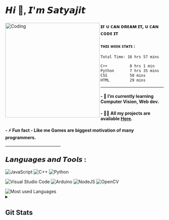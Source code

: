 <h1 align="left">𝙃𝙞 👋, 𝙄'𝙢 𝙎𝙖𝙩𝙮𝙖𝙟𝙞𝙩</h1>
<!-- <h2 align="center">A student of CS, continuously evolving with each Line of code</h2> 

<!------------------------------------------------------------------------------------------->

<div>
<!-- Image on the left -->
<img width="300" align="left" align="" alt="Coding" src="https://github.com/PuL5TaR/music_visualizer32/assets/77431114/81ee1b50-8712-4d73-aa0c-63beccc6bd55">

<!------------------------------------------------------------------------------------------->
### ɪꜰ ᴜ ᴄᴀɴ ᴅʀᴇᴀᴍ ɪᴛ, ᴜ ᴄᴀɴ ᴄᴏᴅᴇ ɪᴛ

<!-- Coding time stats on the right -->
#### ᴛʜɪꜱ ᴡᴇᴇᴋ ꜱᴛᴀᴛꜱ : 
<!--START_SECTION:waka-->

```txt
Total Time: 16 hrs 57 mins

C++          8 hrs 1 min     ████████████░░░░░░░░░░░░░   47.15 %
Python       7 hrs 35 mins   ███████████░░░░░░░░░░░░░░   44.68 %
CSS          50 mins         █░░░░░░░░░░░░░░░░░░░░░░░░   04.95 %
HTML         29 mins         █░░░░░░░░░░░░░░░░░░░░░░░░   02.91 %
```

<!--END_SECTION:waka-->  

</div><hr>
    
#### - 🌱 I’m currently learning **Computer Vision, Web dev**.
  
#### - 👨‍💻 All my projects are available [Here](https://github.com/Synchrotek?tab=repositories).
<!-- #### - 📫 Reach me at **- myemail@email.com** -->
#### - ⚡ Fun fact **- Like me Games are biggest motivation of many programmers**.

<!------------------------------------------------------------------------------------------->
<hr width="35%" size="1px">

## 𝙇𝙖𝙣𝙜𝙪𝙖𝙜𝙚𝙨 𝙖𝙣𝙙 𝙏𝙤𝙤𝙡𝙨 : 
    
![JavaScript](https://img.shields.io/badge/javascript-%23323330.svg?style=for-the-badge&logo=javascript&logoColor=%23F7DF1E)
![C++](https://img.shields.io/badge/c++-%2300599C.svg?style=for-the-badge&logo=c%2B%2B&logoColor=white)
![Python](https://img.shields.io/badge/python-3670A0?style=for-the-badge&logo=python&logoColor=ffdd54)

![Visual Studio Code](https://img.shields.io/badge/Visual%20Studio%20Code-0078d7.svg?style=for-the-badge&logo=visual-studio-code&logoColor=white)
![Arduino](https://img.shields.io/badge/-Arduino-00979D?style=for-the-badge&logo=Arduino&logoColor=white)
![NodeJS](https://img.shields.io/badge/node.js-6DA55F?style=for-the-badge&logo=node.js&logoColor=white)
![OpenCV](https://img.shields.io/badge/opencv-%23white.svg?style=for-the-badge&logo=opencv&logoColor=white)

<img src="https://github-readme-stats.vercel.app/api/top-langs?username=Synchrotek&show_icons=true&theme=transparent&layout=compact&custom_title=Languages+I+mostly+used+:" alt="Most used Languages"/>

<!------------------------------------------------------------------------------------------->

<details close> 
  <summary><h2>Git Stats</h2></summary>
    <!-- <img src="https://github-readme-stats.vercel.app/api?username=Synchrotek&show_icons=true&locale=en&theme=highcontrast" alt="Github stats"/>
        <br> -->
    <img src="https://github-readme-streak-stats.herokuapp.com/?user=Synchrotek&theme=merko" alt="Current & Total Streak"/>
    <br><br>
    <a href="https://app.daily.dev/Synchrotek"><img src="https://api.daily.dev/devcards/66ee5feb68f843f287b2212e4efec70d.png?r=6e6" width="250" alt="Satyajit Nayak's Dev Card"/></a>
</details>


<!------OPTIONAL------------------------------------------------------------------------------------

[![Wakatime stats](https://github-readme-stats.vercel.app/api/wakatime?username=&theme=highcontras)](https://github.com//github-readme-stats)
-->

